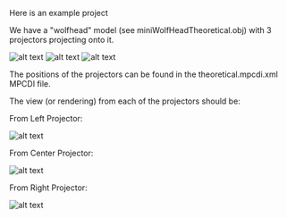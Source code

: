 Here is an example project

We have a "wolfhead" model (see miniWolfHeadTheoretical.obj) with 3 projectors projecting onto it.

![alt text][scene1]
![alt text][scene2]
![alt text][scene3]

[scene1]: https://github.com/tvaneerd/mpcdi/blob/master/project/snapshot_A.png "from above"
[scene2]: https://github.com/tvaneerd/mpcdi/blob/master/project/snapshot_B.png "straight on"
[scene3]: https://github.com/tvaneerd/mpcdi/blob/master/project/snapshot_C.png "angle shot"

The positions of the projectors can be found in the theoretical.mpcdi.xml MPCDI file.

The view (or rendering) from each of the projectors should be:

From Left Projector:

![alt text][view2]


From Center Projector:

![alt text][view3]


From Right Projector:

![alt text][view1]


[view1]: https://github.com/tvaneerd/mpcdi/blob/master/project/Staging%20Projector001.png "right projector"
[view2]: https://github.com/tvaneerd/mpcdi/blob/master/project/Staging%20Projector002.png "left projector"
[view3]: https://github.com/tvaneerd/mpcdi/blob/master/project/Staging%20Projector003.png "center projector"

